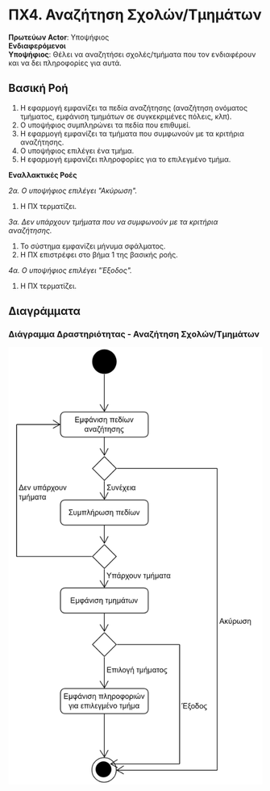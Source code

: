 # ΠΧ4. Αναζήτηση Σχολών/Τμημάτων

**Πρωτεύων Actor**: Υποψήφιος  
**Ενδιαφερόμενοι**  
**Υποψήφιος**: Θέλει να αναζητήσει σχολές/τμήματα που τον ενδιαφέρουν και να δει πληροφορίες για αυτά.

## Βασική Ροή
1. Η εφαρμογή εμφανίζει τα πεδία αναζήτησης (αναζήτηση ονόματος τμήματος, εμφάνιση τμημάτων σε συγκεκριμένες πόλεις, κλπ).
2. Ο υποψήφιος συμπληρώνει τα πεδία που επιθυμεί.
3. Η εφαρμογή εμφανίζει τα τμήματα που συμφωνούν με τα κριτήρια αναζήτησης.
4. Ο υποψήφιος επιλέγει ένα τμήμα.
5. Η εφαρμογή εμφανίζει πληροφορίες για το επιλεγμένο τμήμα.

**Εναλλακτικές Ροές**

*2α. Ο υποψήφιος επιλέγει "Ακύρωση".*
1. Η ΠΧ τερματίζει.

*3α. Δεν υπάρχουν τμήματα που να συμφωνούν με τα κριτήρια αναζήτησης.*
1. Το σύστημα εμφανίζει μήνυμα σφάλματος.
2. Η ΠΧ επιστρέφει στο βήμα 1 της βασικής ροής.

*4α. Ο υποψήφιος επιλέγει "Έξοδος".*
1. Η ΠΧ τερματίζει.


## Διαγράμματα 
### Διάγραμμα Δραστηριότητας - Αναζήτηση Σχολών/Τμημάτων

![Διάγραμμα δραστηριότητας - Αναζήτηση Σχολών/Τμημάτων](uml/requirements/activity-search-departments.png)